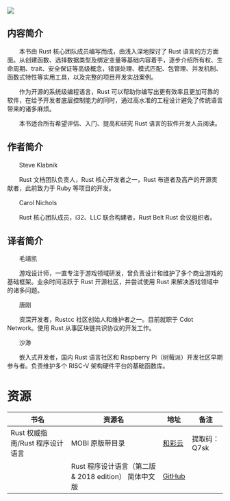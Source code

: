 ![](http://img3m2.ddimg.cn/79/0/28555342-1_u_5.jpg)

## 内容简介

　　本书由 Rust 核心团队成员编写而成，由浅入深地探讨了 Rust 语言的方方面面。从创建函数、选择数据类型及绑定变量等基础内容着手，逐步介绍所有权、生命周期、trait、安全保证等高级概念，错误处理、模式匹配、包管理、并发机制、函数式特性等实用工具，以及完整的项目开发实战案例。

　　作为开源的系统级编程语言，Rust 可以帮助你编写出更有效率且更加可靠的软件，在给予开发者底层控制能力的同时，通过高水准的工程设计避免了传统语言带来的诸多麻烦。

　　本书适合所有希望评估、入门、提高和研究 Rust 语言的软件开发人员阅读。

## 作者简介

　　Steve Klabnik

　　Rust 文档团队负责人，Rust 核心开发者之一，Rust 布道者及高产的开源贡献者，此前致力于 Ruby 等项目的开发。

　　Carol Nichols

　　Rust 核心团队成员，i32、LLC 联合构建者，Rust Belt Rust 会议组织者。

## 译者简介

　　毛靖凯

　　游戏设计师，一直专注于游戏领域研发，曾负责设计和维护了多个商业游戏的基础框架。业余时间活跃于 Rust 开源社区，并尝试使用 Rust 来解决游戏领域中的诸多问题。

　　唐刚

　　资深开发者，Rustcc 社区创始人和维护者之一。目前就职于 Cdot Network。使用 Rust 从事区块链共识协议的开发工作。

　　沙渺

　　嵌入式开发者，国内 Rust 语言社区和 Raspberry Pi（树莓派）开发社区早期参与者。负责维护多个 RISC-V 架构硬件平台的基础函数库。

# 资源

|书名|资源名|地址|备注|
|---|---|---|---|
|Rust 权威指南/Rust 程序设计语言|MOBI 原版带目录|[和彩云](https://caiyun.139.com/m/i?0n5CsMisfnerA)|提取码：Q7sk|
||Rust 程序设计语言（第二版 & 2018 edition） 简体中文版|[GitHub](https://github.com/KaiserY/trpl-zh-cn)||
